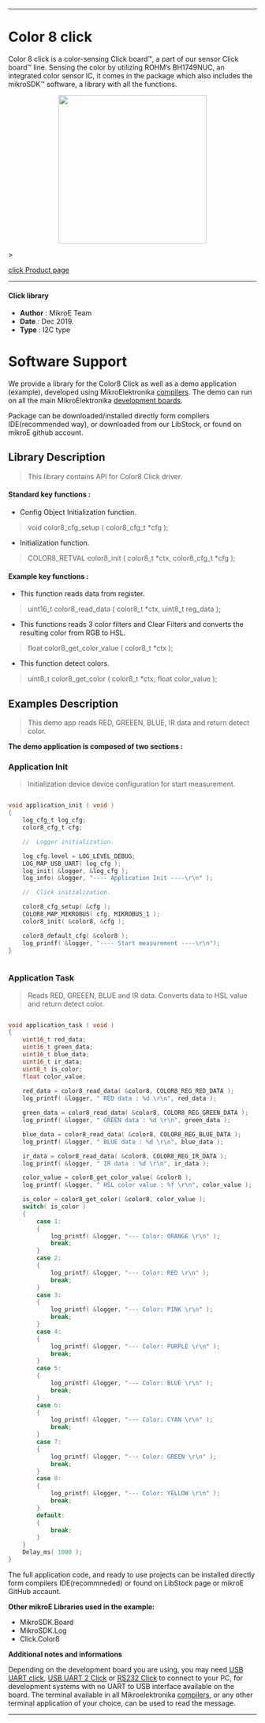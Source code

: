 
---
# Color 8 click

Color 8 click is a color-sensing Click board™, a part of our sensor Click board™ line. Sensing the color by utilizing ROHM’s BH1749NUC, an integrated color sensor IC, it comes in the package which also includes the mikroSDK™ software, a library with all the functions.

<p align="center">
  <img src="http://download.mikroe.com/images/click_for_ide/color8_click.png" height=300px>
</p>>

[click Product page](<https://www.mikroe.com/color-8-click>)

---


#### Click library 

- **Author**        : MikroE Team
- **Date**          : Dec 2019.
- **Type**          : I2C type


# Software Support

We provide a library for the Color8 Click 
as well as a demo application (example), developed using MikroElektronika 
[compilers](http://shop.mikroe.com/compilers). 
The demo can run on all the main MikroElektronika [development boards](http://shop.mikroe.com/development-boards).

Package can be downloaded/installed directly form compilers IDE(recommended way), or downloaded from our LibStock, or found on mikroE github account. 

## Library Description

> This library contains API for Color8 Click driver.

#### Standard key functions :

- Config Object Initialization function.
> void color8_cfg_setup ( color8_cfg_t *cfg ); 
 
- Initialization function.
> COLOR8_RETVAL color8_init ( color8_t *ctx, color8_cfg_t *cfg );


#### Example key functions :

- This function reads data from register.
> uint16_t color8_read_data ( color8_t *ctx, uint8_t reg_data );
 
- This functions reads 3 color filters and Clear Filters and converts the resulting color from RGB to HSL.
> float color8_get_color_value ( color8_t *ctx );

- This function detect colors.
> uint8_t color8_get_color ( color8_t *ctx, float color_value );

## Examples Description

> This demo app reads RED, GREEEN, BLUE, IR data and return detect color.

**The demo application is composed of two sections :**

### Application Init 

> Initialization device device configuration for start measurement.

```c

void application_init ( void )
{
    log_cfg_t log_cfg;
    color8_cfg_t cfg;

    //  Logger initialization.

    log_cfg.level = LOG_LEVEL_DEBUG;
    LOG_MAP_USB_UART( log_cfg );
    log_init( &logger, &log_cfg );
    log_info( &logger, "---- Application Init ----\r\n" );

    //  Click initialization.

    color8_cfg_setup( &cfg );
    COLOR8_MAP_MIKROBUS( cfg, MIKROBUS_1 );
    color8_init( &color8, &cfg );

    color8_default_cfg( &color8 );
    log_printf( &logger, "---- Start measurement ----\r\n");
}
  
```

### Application Task

> Reads RED, GREEEN, BLUE and IR data. 
> Converts data to HSL value and return detect color.

```c

void application_task ( void )
{
    uint16_t red_data;
    uint16_t green_data;
    uint16_t blue_data;
    uint16_t ir_data;
    uint8_t is_color;
    float color_value;
    
    red_data = color8_read_data( &color8, COLOR8_REG_RED_DATA );
    log_printf( &logger, " RED data : %d \r\n", red_data );

    green_data = color8_read_data( &color8, COLOR8_REG_GREEN_DATA );
    log_printf( &logger, " GREEN data : %d \r\n", green_data );

    blue_data = color8_read_data( &color8, COLOR8_REG_BLUE_DATA );
    log_printf( &logger, " BLUE data : %d \r\n", blue_data );

    ir_data = color8_read_data( &color8, COLOR8_REG_IR_DATA );
    log_printf( &logger, " IR data : %d \r\n", ir_data );

    color_value = color8_get_color_value( &color8 );
    log_printf( &logger, " HSL color value : %f \r\n", color_value );

    is_color = color8_get_color( &color8, color_value );
    switch( is_color )
    {
        case 1:
        {
            log_printf( &logger, "--- Color: ORANGE \r\n" );
            break;
        }
        case 2:
        {
            log_printf( &logger, "--- Color: RED \r\n" );
            break;
        }
        case 3:
        {
            log_printf( &logger, "--- Color: PINK \r\n" );
            break;
        }
        case 4:
        {
            log_printf( &logger, "--- Color: PURPLE \r\n" );
            break;
        }
        case 5:
        {
            log_printf( &logger, "--- Color: BLUE \r\n" );
            break;
        }
        case 6:
        {
            log_printf( &logger, "--- Color: CYAN \r\n" );
            break;
        }
        case 7:
        {
            log_printf( &logger, "--- Color: GREEN \r\n" );
            break;
        }
        case 8:
        {
            log_printf( &logger, "--- Color: YELLOW \r\n" );
            break;
        }
        default:
        {
            break;
        }
    }
    Delay_ms( 1000 );
} 

```

The full application code, and ready to use projects can be  installed directly form compilers IDE(recommneded) or found on LibStock page or mikroE GitHub accaunt.

**Other mikroE Libraries used in the example:** 

- MikroSDK.Board
- MikroSDK.Log
- Click.Color8

**Additional notes and informations**

Depending on the development board you are using, you may need 
[USB UART click](http://shop.mikroe.com/usb-uart-click), 
[USB UART 2 Click](http://shop.mikroe.com/usb-uart-2-click) or 
[RS232 Click](http://shop.mikroe.com/rs232-click) to connect to your PC, for 
development systems with no UART to USB interface available on the board. The 
terminal available in all Mikroelektronika 
[compilers](http://shop.mikroe.com/compilers), or any other terminal application 
of your choice, can be used to read the message.



---
